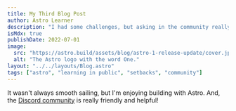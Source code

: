 ```yaml
---
title: My Third Blog Post
author: Astro Learner
description: "I had some challenges, but asking in the community really helped!"
isMdx: true
publishDate: 2022-07-01
image:
  src: "https://astro.build/assets/blog/astro-1-release-update/cover.jpeg"
  alt: "The Astro logo with the word One."
layout: "../../layouts/Blog.astro"
tags: ["astro", "learning in public", "setbacks", "community"]
---
```


It wasn't always smooth sailing, but I'm enjoying building with Astro. And, the [Discord community](https://astro.build/chat) is really friendly and helpful!
